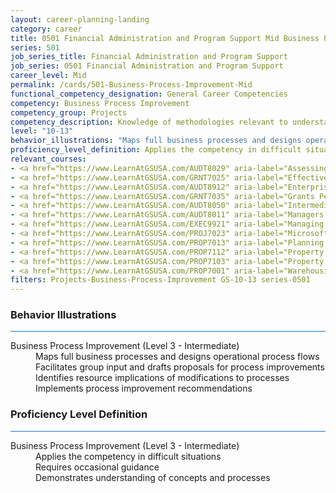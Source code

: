 ```yaml
---
layout: career-planning-landing
category: career
title: 0501 Financial Administration and Program Support Mid Business Process Improvement
series: 501
job_series_title: Financial Administration and Program Support
job_series: 0501 Financial Administration and Program Support
career_level: Mid
permalink: /cards/501-Business-Process-Improvement-Mid
functional_competency_designation: General Career Competencies
competency: Business Process Improvement
competency_group: Projects
competency_description: Knowledge of methodologies relevant to understanding, analyzing, and optimizing existing business processes; documents and understands current business processes, identifies issues, suggests process improvements, participates in implementing improvements, or monitors to ensure that improvements work as designed.
level: "10-13"
behavior_illustrations: "Maps full business processes and designs operational process flows ? Facilitates group input and drafts proposals for process improvements ? Identifies resource implications of modifications to processes ? Implements process improvement recommendations"
proficiency_level_definition: Applies the competency in difficult situations ? Requires occasional guidance ? Demonstrates understanding of concepts and processes
relevant_courses: 
- <a href="https://www.LearnAtGSUSA.com/AUDT8029" aria-label="Assessing Controls in Performance Audits (AUDT8021), GSU - https://www.LearnAtGSUSA.com/AUDT8029">Assessing Controls in Performance Audits (AUDT8021), GSU</a>
- <a href="https://www.LearnAtGSUSA.com/GRNT7025" aria-label="Effective Grants Manager (GRNT7025), GSU - https://www.LearnAtGSUSA.com/GRNT7025">Effective Grants Manager (GRNT7025), GSU</a>
- <a href="https://www.LearnAtGSUSA.com/AUDT8912" aria-label="Enterprise Risk Management&#58; Executive Seminar (AUDT8912), GSU - https://www.LearnAtGSUSA.com/AUDT8912">Enterprise Risk Management&#58; Executive Seminar (AUDT8912), GSU</a>
- <a href="https://www.LearnAtGSUSA.com/GRNT7035" aria-label="Grants Performance Management and Monitoring (GRNT7035), GSU - https://www.LearnAtGSUSA.com/GRNT7035">Grants Performance Management and Monitoring (GRNT7035), GSU</a>
- <a href="https://www.LearnAtGSUSA.com/AUDT8050" aria-label="Intermediate Performance Auditing (AUDT8046), GSU - https://www.LearnAtGSUSA.com/AUDT8050">Intermediate Performance Auditing (AUDT8046), GSU</a>
- <a href="https://www.LearnAtGSUSA.com/AUDT8011" aria-label="Managers and Auditors Roles in Assessing Internal Controls (AUDT8003), GSU - https://www.LearnAtGSUSA.com/AUDT8011">Managers and Auditors Roles in Assessing Internal Controls (AUDT8003), GSU</a>
- <a href="https://www.LearnAtGSUSA.com/EXEC9921" aria-label="Managing for Resullts (EXEC9913), GSU - https://www.LearnAtGSUSA.com/EXEC9921">Managing for Resullts (EXEC9913), GSU</a>
- <a href="https://www.LearnAtGSUSA.com/PROJ7023" aria-label="Microsoft Project&#58; Introduction (PROJ7015), GSU - https://www.LearnAtGSUSA.com/PROJ7023">Microsoft Project&#58; Introduction (PROJ7015), GSU</a>
- <a href="https://www.LearnAtGSUSA.com/PROP7013" aria-label="Planning, Managing and Controlling a Personal Property Inventory (PROP7013), GSU - https://www.LearnAtGSUSA.com/PROP7013">Planning, Managing and Controlling a Personal Property Inventory (PROP7013), GSU</a>
- <a href="https://www.LearnAtGSUSA.com/PROP7112" aria-label="Property Accountability&#58; The Life Cycle (PROP7112), GSU - https://www.LearnAtGSUSA.com/PROP7112">Property Accountability&#58; The Life Cycle (PROP7112), GSU</a>
- <a href="https://www.LearnAtGSUSA.com/PROP7103" aria-label="Property Management for Custodial Officers (PROP7103), GSU - https://www.LearnAtGSUSA.com/PROP7103">Property Management for Custodial Officers (PROP7103), GSU</a>
- <a href="https://www.LearnAtGSUSA.com/PROP7001" aria-label="Warehousing, Operations and Disposal (PROP7001), GSU - https://www.LearnAtGSUSA.com/PROP7001">Warehousing, Operations and Disposal (PROP7001), GSU</a>
filters: Projects-Business-Process-Improvement GS-10-13 series-0501
---
```


<div class="desktop:grid-col-6 margin-y-3">
  <div class="border-top-2 bg-white padding-3 shadow-5 height-full members-hover border-1px button-border border-top-blue radius-lg card-text-color">
    <h3>Behavior Illustrations</h3>
    <hr style="background-color: #1b74e0 !important;"/>
    <dl class="text-base card-content-color"><dt>Business Process Improvement (Level 3 - Intermediate)</dt><dd>Maps full business processes and designs operational process flows </dd><dd> Facilitates group input and drafts proposals for process improvements </dd><dd> Identifies resource implications of modifications to processes </dd><dd> Implements process improvement recommendations</dd></dl>
  </div>
</div>
<div class="desktop:grid-col-6 margin-y-3">
  <div class="border-top-2 bg-white padding-3 shadow-5 height-full members-hover border-1px button-border border-top-blue radius-lg card-text-color">
    <h3>Proficiency Level Definition</h3>
     <hr style="background-color: #1b74e0 !important;"/>
    <dl class="text-base card-content-color"><dt>Business Process Improvement (Level 3 - Intermediate)</dt><dd>Applies the competency in difficult situations </dd><dd> Requires occasional guidance </dd><dd> Demonstrates understanding of concepts and processes</dd></dl>
  </div>
</div>